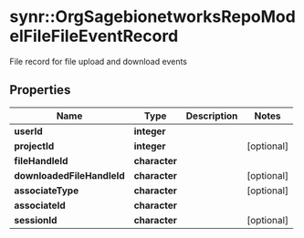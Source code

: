 # synr::OrgSagebionetworksRepoModelFileFileEventRecord

File record for file upload and download events

## Properties
Name | Type | Description | Notes
------------ | ------------- | ------------- | -------------
**userId** | **integer** |  | 
**projectId** | **integer** |  | [optional] 
**fileHandleId** | **character** |  | 
**downloadedFileHandleId** | **character** |  | [optional] 
**associateType** | **character** |  | [optional] 
**associateId** | **character** |  | 
**sessionId** | **character** |  | [optional] 


